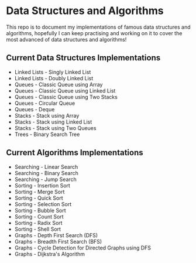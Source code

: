 # Data Structures and Algorithms

This repo is to document my implementations of famous data structures and algorithms, hopefully I can keep practising and working on it to cover the most advanced of data structures and algorithms!

## Current Data Structures Implementations

- Linked Lists - Singly Linked List
- Linked Lists - Doubly Linked List
- Queues - Classic Queue using Array
- Queues - Classic Queue using Linked List
- Queues - Classic Queue using Two Stacks
- Queues - Circular Queue
- Queues - Deque
- Stacks - Stack using Array
- Stacks - Stack using Linked List
- Stacks - Stack using Two Queues
- Trees - Binary Search Tree

## Current Algorithms Implementations

- Searching - Linear Search
- Searching - Binary Search
- Searching - Jump Search
- Sorting - Insertion Sort
- Sorting - Merge Sort
- Sorting - Quick Sort
- Sorting - Selection Sort
- Sorting - Bubble Sort
- Sorting - Count Sort
- Sorting - Radix Sort
- Sorting - Shell Sort
- Graphs - Depth First Search (DFS)
- Graphs - Breadth First Search (BFS)
- Graphs - Cycle Detection for Directed Graphs using DFS
- Graphs - Dijkstra's Algorithm
